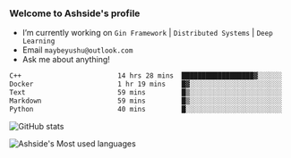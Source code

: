 ### Welcome to Ashside's profile

- I’m currently working on `Gin Framework` | `Distributed Systems` | `Deep Learning`
- Email `maybeyushu@outlook.com`
- Ask me about anything!

<!--START_SECTION:waka-->

```txt
C++                        14 hrs 28 mins  ██████████████████▓░░░░░░   74.18 %
Docker                     1 hr 19 mins    █▓░░░░░░░░░░░░░░░░░░░░░░░   06.77 %
Text                       59 mins         █▒░░░░░░░░░░░░░░░░░░░░░░░   05.12 %
Markdown                   59 mins         █▒░░░░░░░░░░░░░░░░░░░░░░░   05.04 %
Python                     40 mins         █░░░░░░░░░░░░░░░░░░░░░░░░   03.49 %
```

<!--END_SECTION:waka-->

![GitHub stats](https://github-readme-stats.vercel.app/api?username=Ashside)

![Ashside's Most used languages](https://github-readme-stats.vercel.app/api/top-langs/?username=Ashside&layout=compact&hide_border=true&langs_count=10)


